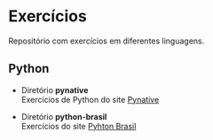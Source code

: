 # Exercícios
Repositório com exercícios em diferentes linguagens.

## Python

- Diretório **pynative**  
Exercícios de Python do site [Pynative](https://pynative.com/)

- Diretório **python-brasil**  
Exercícios do site [Pyhton Brasil](https://wiki.python.org.br/ListaDeExercicios)
